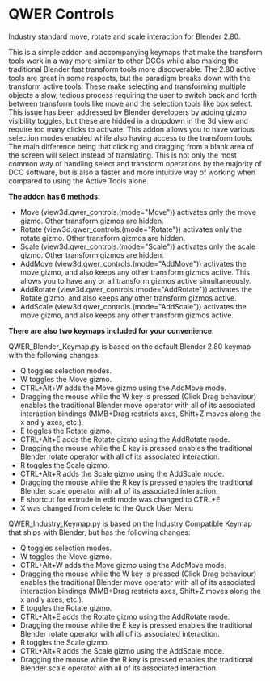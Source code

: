 # QWER Controls
Industry standard move, rotate and scale interaction for Blender 2.80.

This is a simple addon and accompanying keymaps that make the transform tools work in a way more similar to other DCCs while also making the traditional Blender fast transform tools more discoverable. The 2.80 active tools are great in some respects, but the paradigm breaks down with the transform active tools. These make selecting and transforming multiple objects a slow, tedious process requiring the user to switch back and forth between transform tools like move and the selection tools like box select. This issue has been addressed by Blender developers by adding gizmo visibility toggles, but these are hidded in a dropdown in the 3d view and require too many clicks to activate. This addon allows you to have various selection modes enabled while also having access to the transform tools. The main difference being that clicking and dragging from a blank area of the screen will select instead of translating. This is not only the most common way of handling select and transform operations by the majority of DCC software, but is also a faster and more intuitive way of working when compared to using the Active Tools alone.

**The addon has 6 methods.**

- Move (view3d.qwer_controls.(mode="Move")) activates only the move gizmo. Other transform gizmos are hidden. 
- Rotate (view3d.qwer_controls.(mode="Rotate")) activates only the rotate gizmo. Other transform gizmos are hidden.
- Scale (view3d.qwer_controls.(mode="Scale")) activates only the scale gizmo. Other transform gizmos are hidden.
- AddMove (view3d.qwer_controls.(mode="AddMove")) activates the move gizmo, and also keeps any other transform gizmos active. This allows you to have any or all transform gizmos active simultaneously.
- AddRotate (view3d.qwer_controls.(mode="AddRotate")) activates the Rotate gizmo, and also keeps any other transform gizmos active.
- AddScale (view3d.qwer_controls.(mode="AddScale")) activates the move gizmo, and also keeps any other transform gizmos active.

**There are also two keymaps included for your convenience.**

QWER_Blender_Keymap.py is based on the default Blender 2.80 keymap with the following changes:
- Q toggles selection modes.
- W toggles the Move gizmo.
- CTRL+Alt+W adds the Move gizmo using the AddMove mode.
- Dragging the mouse while the W key is pressed (Click Drag behaviour) enables the traditional Blender move operator with all of its associated interaction bindings (MMB+Drag restricts axes, Shift+Z moves along the x and y axes, etc.).
- E toggles the Rotate gizmo.
- CTRL+Alt+E adds the Rotate gizmo using the AddRotate mode.
- Dragging the mouse while the E key is pressed enables the traditional Blender rotate operator with all of its associated interaction.
- R toggles the Scale gizmo.
- CTRL+Alt+R adds the Scale gizmo using the AddScale mode.
- Dragging the mouse while the R key is pressed enables the traditional Blender scale operator with all of its associated interaction.
- E shortcut for extrude in edit mode was changed to CTRL+E
- X was changed from delete to the Quick User Menu

QWER_Industry_Keymap.py is based on the Industry Compatible Keymap that ships with Blender, but has the following changes:
- Q toggles selection modes.
- W toggles the Move gizmo.
- CTRL+Alt+W adds the Move gizmo using the AddMove mode.
- Dragging the mouse while the W key is pressed (Click Drag behaviour) enables the traditional Blender move operator with all of its associated interaction bindings (MMB+Drag restricts axes, Shift+Z moves along the x and y axes, etc.).
- E toggles the Rotate gizmo.
- CTRL+Alt+E adds the Rotate gizmo using the AddRotate mode.
- Dragging the mouse while the E key is pressed enables the traditional Blender rotate operator with all of its associated interaction.
- R toggles the Scale gizmo.
- CTRL+Alt+R adds the Scale gizmo using the AddScale mode.
- Dragging the mouse while the R key is pressed enables the traditional Blender scale operator with all of its associated interaction.
